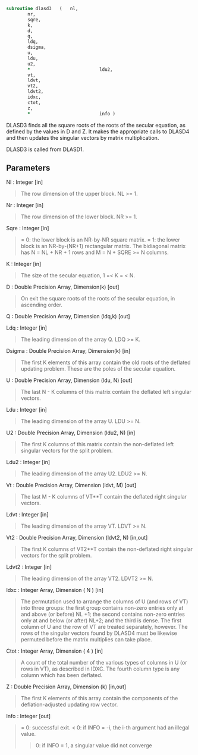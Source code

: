 ```fortran
subroutine dlasd3	(	nl,
		nr,
		sqre,
		k,
		d,
		q,
		ldq,
		dsigma,
		u,
		ldu,
		u2,
		*                          ldu2,
		vt,
		ldvt,
		vt2,
		ldvt2,
		idxc,
		ctot,
		z,
		*                          info )
```

 DLASD3 finds all the square roots of the roots of the secular
 equation, as defined by the values in D and Z.  It makes the
 appropriate calls to DLASD4 and then updates the singular
 vectors by matrix multiplication.

 DLASD3 is called from DLASD1.

## Parameters
Nl : Integer [in]
> The row dimension of the upper block.  NL >= 1.

Nr : Integer [in]
> The row dimension of the lower block.  NR >= 1.

Sqre : Integer [in]
> = 0: the lower block is an NR-by-NR square matrix.
> = 1: the lower block is an NR-by-(NR+1) rectangular matrix.
> The bidiagonal matrix has N = NL + NR + 1 rows and
> M = N + SQRE >= N columns.

K : Integer [in]
> The size of the secular equation, 1 =< K = < N.

D : Double Precision Array, Dimension(k) [out]
> On exit the square roots of the roots of the secular equation,
> in ascending order.

Q : Double Precision Array, Dimension (ldq,k) [out]

Ldq : Integer [in]
> The leading dimension of the array Q.  LDQ >= K.

Dsigma : Double Precision Array, Dimension(k) [in]
> The first K elements of this array contain the old roots
> of the deflated updating problem.  These are the poles
> of the secular equation.

U : Double Precision Array, Dimension (ldu, N) [out]
> The last N - K columns of this matrix contain the deflated
> left singular vectors.

Ldu : Integer [in]
> The leading dimension of the array U.  LDU >= N.

U2 : Double Precision Array, Dimension (ldu2, N) [in]
> The first K columns of this matrix contain the non-deflated
> left singular vectors for the split problem.

Ldu2 : Integer [in]
> The leading dimension of the array U2.  LDU2 >= N.

Vt : Double Precision Array, Dimension (ldvt, M) [out]
> The last M - K columns of VT**T contain the deflated
> right singular vectors.

Ldvt : Integer [in]
> The leading dimension of the array VT.  LDVT >= N.

Vt2 : Double Precision Array, Dimension (ldvt2, N) [in,out]
> The first K columns of VT2**T contain the non-deflated
> right singular vectors for the split problem.

Ldvt2 : Integer [in]
> The leading dimension of the array VT2.  LDVT2 >= N.

Idxc : Integer Array, Dimension ( N ) [in]
> The permutation used to arrange the columns of U (and rows of
> VT) into three groups:  the first group contains non-zero
> entries only at and above (or before) NL +1; the second
> contains non-zero entries only at and below (or after) NL+2;
> and the third is dense. The first column of U and the row of
> VT are treated separately, however.
> The rows of the singular vectors found by DLASD4
> must be likewise permuted before the matrix multiplies can
> take place.

Ctot : Integer Array, Dimension ( 4 ) [in]
> A count of the total number of the various types of columns
> in U (or rows in VT), as described in IDXC. The fourth column
> type is any column which has been deflated.

Z : Double Precision Array, Dimension (k) [in,out]
> The first K elements of this array contain the components
> of the deflation-adjusted updating row vector.

Info : Integer [out]
> = 0:  successful exit.
> < 0:  if INFO = -i, the i-th argument had an illegal value.
> > 0:  if INFO = 1, a singular value did not converge


